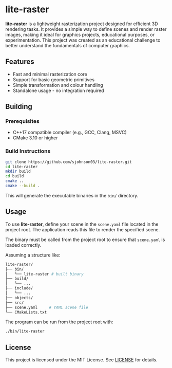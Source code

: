# lite-raster

**lite-raster** is a lightweight rasterization project designed for efficient 3D rendering tasks. It provides a simple way to define scenes and render raster images, making it ideal for graphics projects, educational purposes, or experimentation. This project was created as an educational challenge to better understand the fundamentals of computer graphics.

## Features

- Fast and minimal rasterization core
- Support for basic geometric primitives
- Simple transformation and colour handling
- Standalone usage - no integration required

## Building

### Prerequisites

- C++17 compatible compiler (e.g., GCC, Clang, MSVC)
- CMake 3.10 or higher

### Build Instructions

```bash
git clone https://github.com/sjohnson03/lite-raster.git
cd lite-raster
mkdir build
cd build
cmake ..
cmake --build .
```

This will generate the executable binaries in the `bin/` directory.

## Usage

To use **lite-raster**, define your scene in the `scene.yaml` file located in the project root. The application reads this file to render the specified scene.

The binary must be called from the project root to ensure that `scene.yaml` is loaded correctly.

Assuming a structure like:

```bash
lite-raster/
├── bin/
│   └── lite-raster # built binary
├── build/
│   └── ...
├── include/
│   └── ...
├── objects/
├── src/
├── scene.yaml     # YAML scene file
└── CMakeLists.txt
```
The program can be run from the project root with:
```bash
./bin/lite-raster
```

## License

This project is licensed under the MIT License. See [LICENSE](LICENSE) for details.